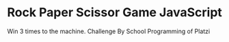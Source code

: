 # Rock Paper Scissor Game JavaScript
Win 3 times to the machine.
Challenge By School Programming of Platzi


